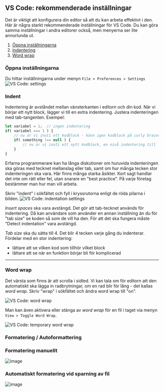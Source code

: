 ## VS Code: rekommenderade inställningar

Det är viktigt att konfigurera din editor så att du kan arbeta effektivt i den. Här är några starkt rekommenderade inställningar för VS Code. Du kan göra samma inställningar i andra editorer också, men menyerna ser lite annorlunda ut.

1. [Öppna inställningarna](#öppna-inställningarna)
1. [Indentering](#indent)
1. [Word wrap](#word-wrap)

### Öppna inställningarna
Du hittar inställningarna under menyn `File > Preferences > Settings`
![VS Code: settings](img/vscode/settings.png)

### Indent
Indentering är avståndet mellan vänsterkanten i editorn och din kod. När vi börjar ett nytt block, lägger vi till en extra indentering. Justera indenteringen med tab-tangenten. Exempel:

```javascript
let variabel = 1;  // ingen indentering
if( variabel === 1 ) {
	// nu är vi inuti ett kodblock - känn igen kodblock på curly braces: { }
	if( something !== null ) {
		// nu är vi inuti ett nytt kodblock, en nivå indentering till
	}
}
```


Erfarna programmerare kan ha långa diskutioner om huruvida indenteringen ska göras med tecknet mellanslag eller tab, samt om hur många tecken stor indenteringen ska vara. Här finns många starka åsikter. Kort sagt handlar det inte om rätt eller fel, utan snarare en "best practice". På varje företag bestämmer man hur man vill arbeta.

Skriv "indent" i sökfältet och fyll i kryssrutorna enligt de röda pilarna i bilden.
![VS Code: indentation settings](img/vscode/settings-indentation.png)

*Insert spaces* ska vara avstängd. Det gör att tab-tecknet används för indentering. Då kan användare som använder en annan inställning än du för "tab size" se koden så som de vill ha den. För att det ska fungera måste "Detect indentation" vara avstängd.

*Tab size* ska du sätta till 4. Det blir 4 tecken varje gång du indenterar. Fördelar med en stor indentering:

+ lättare att se vilken kod som tillhör vilket block
+ lättare att se när en funktion börjar bli för komplicerad

---

### Word wrap
Det värsta som finns är att scrolla i sidled. Vi kan tala om för editorn att den automatiskt ska lägga in radbrytningar, om en rad blir för lång - det kallas *word wrap*. Skriv "wrap" i sökfältet och ändra word wrap till "on".

![VS Code: word wrap](img/vscode/settings-word-wrap.png)

Man kan även aktivera eller stänga av *word wrap* för en fil i taget via menyn `View > Toggle Word Wrap`.

![VS Code: temporary word wrap](img/vscode/word-wrap-temporary.png)

### Formatering / Autoformattering

### Formatering manuellt
![image](https://user-images.githubusercontent.com/100321633/165059967-8c3aa504-0375-41fa-9d5a-30d90f81eb80.png)

### Automatiskt formatering vid sparning av fil
![image](https://user-images.githubusercontent.com/100321633/165059986-8f767022-50e4-4a6e-ab0b-ad4744ad3687.png)


